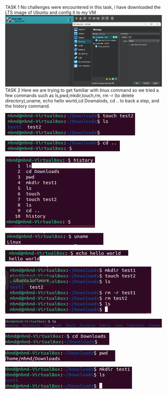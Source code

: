 TASK 1
No challenges were encountered in this task, i have downloaded the LTS image of Ubuntu and config it to my VM
![Alt text](<Screenshot 2023-12-14 151002.png>)
TASK 2
Here we are trying to get familiar with linux command so we tried a few commands such as ls,pwd,mkdir,touch,rm, rm -r (to delete directory),uname, echo hello world,cd Downalods, cd .. to back a step, and the history command.

![Alt text](<Screenshot 2023-12-20 151833.png>)

![Alt text](<Screenshot 2023-12-20 151920.png>) 

![Alt text](<Screenshot 2023-12-20 152123.png>) 

![Alt text](<Screenshot 2023-12-20 152225.png>) 

![Alt text](<Screenshot 2023-12-20 152309.png>) 

![Alt text](<Screenshot 2023-12-20 152905.png>) 

![Alt text](<Screenshot 2023-12-20 151604.png>) 

![Alt text](<Screenshot 2023-12-20 151654.png>)

![Alt text](<Screenshot 2023-12-20 151732.png>) 

![Alt text](<Screenshot 2023-12-20 151752.png>)
